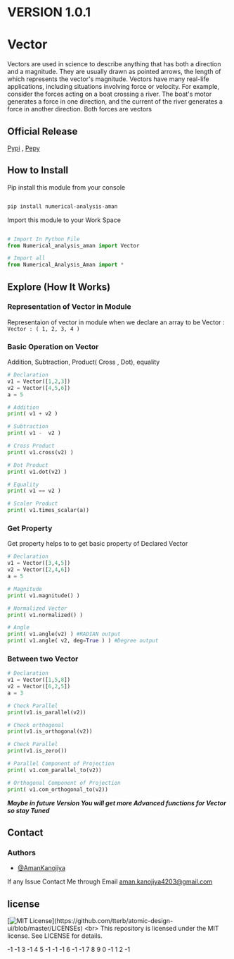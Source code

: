 # VERSION 1.0.1

<!-- <img src="https://github.com/AMANKANOJIYA/Numerical_Analysis/blob/master/src/saved.jpg"></img>

[![Downloads](https://static.pepy.tech/personalized-badge/numerical-analysis-aman?period=total&units=international_system&left_color=black&right_color=blue&left_text=Downloads)](https://pepy.tech/project/numerical-analysis-aman) -->

# Vector

Vectors are used in science to describe anything that has both a direction and a magnitude. They are usually drawn as pointed arrows, the length of which represents the vector's magnitude. Vectors have many real-life applications, including situations involving force or velocity. For example, consider the forces acting on a boat crossing a river. The boat's motor generates a force in one direction, and the current of the river generates a force in another direction. Both forces are vectors

## Official Release

<a href="https://pypi.org/project/numerical-analysis-aman/">Pypi</a> ,
<a href="https://pepy.tech/project/numerical-analysis-aman">Pepy</a>

## How to Install

Pip install this module from your console<br/>

```bash

pip install numerical-analysis-aman

```

Import this module to your Work Space<br/>

```python

# Import In Python File
from Numerical_analysis_aman import Vector

# Import all
from Numerical_Analysis_Aman import *

```

## Explore (How It Works)

### Representation of Vector in Module

Representaion of vector in module when we declare an array to be Vector :<br>
`Vector : ( 1, 2, 3, 4 )`

### Basic Operation on Vector

Addition, Subtraction, Product( Cross , Dot), equality

```python
# Declaration
v1 = Vector([1,2,3])
v2 = Vector([4,5,6])
a = 5

# Addition
print( v1 + v2 )

# Subtraction
print( v1 -  v2 )

# Cross Product
print( v1.cross(v2) )

# Dot Product
print( v1.dot(v2) )

# Equality
print( v1 == v2 )

# Scaler Product
print( v1.times_scalar(a))
```

### Get Property

Get property helps to to get basic property of Declared Vector

```python
# Declaration
v1 = Vector([3,4,5])
v2 = Vector([2,4,6])
a = 5

# Magnitude
print( v1.magnitude() )

# Normalized Vector
print( v1.normalized() )

# Angle
print( v1.angle(v2) ) #RADIAN output
print( v1.angle( v2, deg=True ) ) #Degree output

```

### Between two Vector

```python
# Declaration
v1 = Vector([1,5,8])
v2 = Vector([6,2,5])
a = 3

# Check Parallel
print(v1.is_parallel(v2))

# Check orthogonal
print(v1.is_orthogonal(v2))

# Check Parallel
print(v1.is_zero())

# Parallel Component of Projection
print( v1.com_parallel_to(v2))

# Orthogonal Component of Projection
print( v1.com_orthogonal_to(v2))
```

**_Maybe in future Version You will get more Advanced functions for Vector so stay Tuned_**

## Contact

### Authors

- [@AmanKanojiya](https://www.github.com/AMANKANOJIYA)

If any Issue Contact Me through Email <a herf="mailto:aman.kanojiya4203@gmail.com">aman.kanojiya4203@gmail.com</a>

## license

[![MIT License](https://img.shields.io/apm/l/atomic-design-ui.svg?)](https://github.com/tterb/atomic-design-ui/blob/master/LICENSEs) <br>
This repository is licensed under the MIT license.
See LICENSE for details.








-1
-1
3
-1
4
5
-1
-1
-1
6
-1
-1
7
8
9
0
-1
1
2
-1






